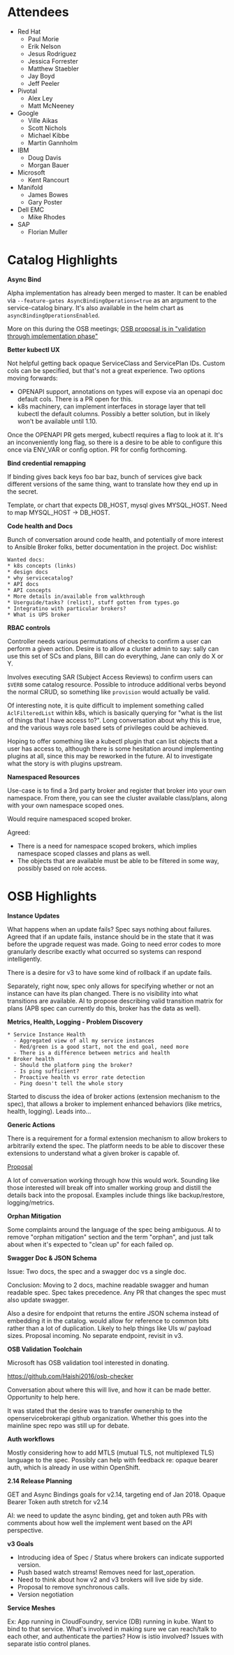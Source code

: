 # Attendees
  * Red Hat
    * Paul Morie
    * Erik Nelson
    * Jesus Rodriguez
    * Jessica Forrester
    * Matthew Staebler
    * Jay Boyd
    * Jeff Peeler
  * Pivotal
    * Alex Ley
    * Matt McNeeney
  * Google
    * Ville Aikas
    * Scott Nichols
    * Michael Kibbe
    * Martin Gannholm
  * IBM
    * Doug Davis
    * Morgan Bauer
  * Microsoft
    * Kent Rancourt
  * Manifold
    * James Bowes
    * Gary Poster
  * Dell EMC
    * Mike Rhodes
  * SAP
    * Florian Muller
    
# Catalog Highlights

**Async Bind**

Alpha implementation has already been merged to master. It can be enabled via
`--feature-gates AsyncBindingOperations=true` as an argument to the service-catalog
binary. It's also available in the helm chart as `asyncBindingOperationsEnabled`.

More on this during the OSB meetings;
[OSB proposal is in "validation through implementation phase"](https://github.com/openservicebrokerapi/servicebroker/pull/334)

**Better kubectl UX**

Not helpful getting back opaque ServiceClass and ServicePlan IDs. Custom cols
can be specified, but that's not a great experience. Two options moving forwards:

- OPENAPI support, annotations on types will expose via an openapi doc default cols.
There is a PR open for this.
- k8s machinery, can implement interfaces in storage layer that tell kubectl the default
columns. Possibly a better solution, but in likely won't be available until 1.10.

Once the OPENAPI PR gets merged, kubectl requires a flag to look at it. It's
an inconveniently long flag, so there is a desire to be able to configure this
once via ENV_VAR or config option. PR for config forthcoming.

**Bind credential remapping**

If binding gives back keys foo bar baz, bunch of services give back different
versions of the same thing, want to translate how they end up in the secret.

Template, or chart that expects DB_HOST, mysql gives MYSQL_HOST. Need to map
MYSQL_HOST -> DB_HOST.

**Code health and Docs**

Bunch of conversation around code health, and potentially of more interest
to Ansible Broker folks, better documentation in the project. Doc wishlist:

```
Wanted docs:
* k8s concepts (links)
* design docs
* why servicecatalog?
* API docs
* API concepts
* More details in/available from walkthrough
* Userguide/tasks? (relist), stuff gotten from types.go
* Integratino with particular brokers?
* What is UPS broker
```

**RBAC controls**

Controller needs various permutations of checks to confirm a user can
perform a given action. Desire is to allow a cluster admin to say: sally can
use this set of SCs and plans, Bill can do everything, Jane can only do X or Y.

Involves executing SAR (Subject Access Reviews) to confirm users can `$VERB`
some catalog resource. Possible to introduce additional verbs beyond the normal
CRUD, so something like `provision` would actually be valid.

Of interesting note, it is quite difficult to implement something called
`AclFilteredList` within k8s, which is basically querying for "what is the list
of things that I have access to?".
Long conversation about why this is true, and the various ways role based sets
of privileges could be achieved.

Hoping to offer something like a kubectl plugin that can list objects that
a user has access to, although there is some hesitation around implementing
plugins at all, since this may be reworked in the future. AI to investigate
what the story is with plugins upstream.

**Namespaced Resources**

Use-case is to find a 3rd party broker and register that broker into your own
namespace. From there, you can see the cluster available class/plans, along
with your own namespace scoped ones.

Would require namespaced scoped broker.

Agreed:
* There is a need for namespace scoped brokers, which implies namespace scoped classes
and plans as well.
* The objects that are available must be able to be filtered in some way, possibly
based on role access.

# OSB Highlights

**Instance Updates**

What happens when an update fails? Spec says nothing about failures.
Agreed that if an update fails, instance should be in the state that it was
before the upgrade request was made. Going to need error codes to more
granularly describe exactly what occurred so systems can respond intelligently.

There is a desire for v3 to have some kind of rollback if an update fails.

Separately, right now, spec only allows for specifying whether or not
an instance can have its plan changed. There is no visibility into what
transitions are available. AI to propose describing valid transition matrix
for plans (APB spec can currently do this, broker has the data as well).

**Metrics, Health, Logging - Problem Discovery**

```
* Service Instance Health
  - Aggregated view of all my service instances
  - Red/green is a good start, not the end goal, need more
  - There is a difference between metrics and health
* Broker health
  - Should the platform ping the broker?
  - Is ping sufficient?
  - Proactive health vs error rate detection
  - Ping doesn't tell the whole story
```

Started to discuss the idea of broker actions (extension mechanism to the spec),
that allows a broker to implement enhanced behaviors (like metrics, health, logging).
Leads into...

**Generic Actions**

There is a requirement for a formal extension mechanism to allow brokers to
arbitrarily extend the spec. The platform needs to be able to discover these
extensions to understand what a given broker is capable of.

[Proposal](https://github.com/openservicebrokerapi/servicebroker/issues/114)

A lot of conversation working through how this would work. Sounding like those
interested will break off into smaller working group and distill the details
back into the proposal. Examples include things like backup/restore, logging/metrics.

**Orphan Mitigation**

Some complaints around the language of the spec being ambiguous. AI to
remove "orphan mitigation" section and the term "orphan", and just
talk about when it's expected to "clean up" for each failed op.

**Swagger Doc & JSON Schema**

Issue: Two docs, the spec and a swagger doc vs a single doc.

Conclusion:
Moving to 2 docs, machine readable swagger and human readable spec. Spec takes
precedence. Any PR that changes the spec must also update swagger.

Also a desire for endpoint that returns the entire JSON schema instead of
embedding it in the catalog. would allow for reference to common bits rather
than a lot of duplication. Likely to help things like UIs w/ payload sizes.
Proposal incoming. No separate endpoint, revisit in v3.

**OSB Validation Toolchain**

Microsoft has OSB validation tool interested in donating.

https://github.com/Haishi2016/osb-checker

Conversation about where this will live, and how it can be made better.
Opportunity to help here.

It was stated that the desire was to transfer ownership to the
openservicebrokerapi github organization. Whether this goes into the mainline
spec repo was still up for debate.

**Auth workflows**

Mostly considering how to add MTLS (mutual TLS, not multiplexed TLS) language
to the spec.  Possibly can help with feedback re: opaque bearer auth, which
is already in use within OpenShift.

**2.14 Release Planning**

GET and Async Bindings goals for v2.14, targeting end of Jan 2018.
Opaque Bearer Token auth stretch for v2.14

AI: we need to update the async binding, get and token auth PRs with comments
about how well the implement went based on the API perspective.

**v3 Goals**

* Introducing idea of Spec / Status where brokers can indicate supported version.
* Push based watch streams! Removes need for last_operation.
* Need to think about how v2 and v3 brokers will live side by side.
* Proposal to remove synchronous calls.
* Version negotiation

**Service Meshes**

Ex: App running in CloudFoundry, service (DB) running in kube. Want to bind
to that service. What's involved in making sure we can reach/talk to each other,
and authenticate the parties? How is istio involved? Issues with separate
istio control planes.
